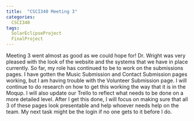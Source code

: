 ```yaml
---
title:  "CSCI340 Meeting 3"
categories:
  CSCI340
tags:
  SolarEclipseProject
  FinalProject
---
```


Meeting 3 went almost as good as we could hope for!
Dr. Wright was very pleased with the look of the website and the systems that we have in place currently.
So far, my role has continued to be to work on the submissions pages.
I have gotten the Music Submission and Contact Submission pages working, but I am having trouble with the Volunteer Submission page.
I will continue to do research on how to get this working the way that it is in the Moqup.
I will also update our Trello to reflect what needs to be done on a more detailed level.
After I get this done, I will focus on making sure that all 3 of these pages look presentable and help whoever needs help on the team.
My next task might be the login if no one gets to it before I do.
